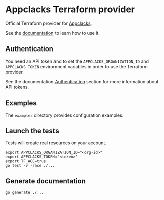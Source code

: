 # Appclacks Terraform provider

Official Terraform provider for [Appclacks](https://appclacks.com/).

See the [documentation](https://registry.terraform.io/providers/appclacks/appclacks/latest/docs) to learn how to use it.

## Authentication

You need an API token and to set the `APPCLACKS_ORGANIZATION_ID` and `APPCLACKS_TOKEN` environment variables in order to use the Terraform provider.

See the documentation [Authentication](https://www.doc.appclacks.com/getting-started/index.html#authentication) section for more information about API tokens.

## Examples

The `examples` directory provides configuration examples.

## Launch the tests

Tests will create real resources on your account.

```
export APPCLACKS_ORGANIZATION_ID="<org-id>"
export APPCLACKS_TOKEN='<token>'
export TF_ACC=true
go test -v -race ./...
```

## Generate documentation

```
go generate ./...
```
